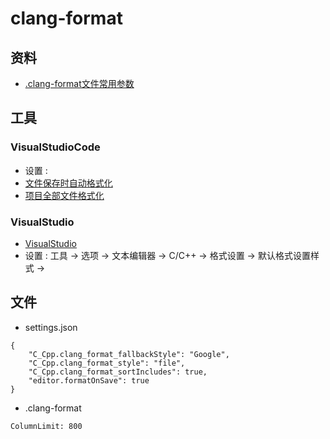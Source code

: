 # clang-format

## 资料
* [.clang-format文件常用参数](https://bugwz.com/2019/01/08/clang-format/)

## 工具
### VisualStudioCode
* 设置 :
* [文件保存时自动格式化](https://www.mycode.net.cn/tools/3064.html)
* [项目全部文件格式化]()

### VisualStudio
* [VisualStudio](https://docs.microsoft.com/zh-cn/cpp/ide/writing-and-refactoring-code-cpp?view=msvc-170)
* 设置 : 工具 -> 选项 -> 文本编辑器 -> C/C++ -> 格式设置 -> 默认格式设置样式 ->

## 文件
* settings.json
```
{
    "C_Cpp.clang_format_fallbackStyle": "Google",
    "C_Cpp.clang_format_style": "file",
    "C_Cpp.clang_format_sortIncludes": true,
    "editor.formatOnSave": true
}
```

* .clang-format
```
ColumnLimit: 800
```
